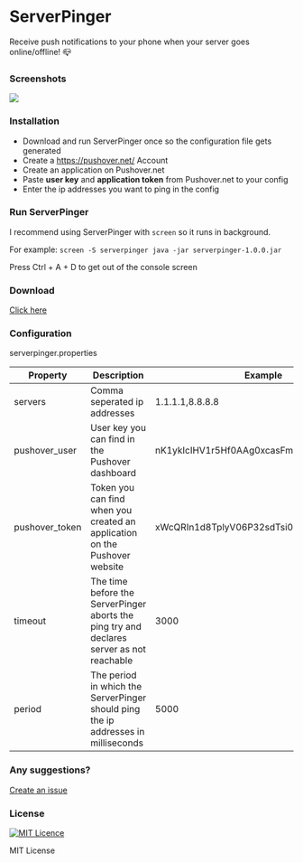 # ServerPinger
Receive push notifications to your phone when your server goes online/offline! :mailbox_closed:

### Screenshots

![](https://i.imgur.com/rmb2AfB.jpg)


### Installation

- Download and run ServerPinger once so the configuration file gets generated
- Create a https://pushover.net/ Account
- Create an application on Pushover.net
- Paste **user key** and **application token** from Pushover.net to your config
- Enter the ip addresses you want to ping in the config


### Run ServerPinger

I recommend using ServerPinger with `screen` so it runs in background.

For example: `screen -S serverpinger java -jar serverpinger-1.0.0.jar`

Press Ctrl + A + D to get out of the console screen

### Download

[Click here](https://github.com/navopw/ServerPinger/releases)

### Configuration
serverpinger.properties

| Property | Description | Example |
| --- | --- | --- |
| servers | Comma seperated ip addresses | 1.1.1.1,8.8.8.8 |
| pushover_user | User key you can find in the Pushover dashboard | nK1ykIcIHV1r5Hf0AAg0xcasFmsXVLPqiCVa3Izz |
| pushover_token | Token you can find when you created an application on the Pushover website | xWcQRIn1d8TplyV06P32sdTsi0OhY3DS7E0InX94 |
| timeout | The time before the ServerPinger aborts the ping try and declares server as not reachable | 3000 |
| period | The period in which the ServerPinger should ping the ip addresses in milliseconds | 5000 |

### Any suggestions?

[Create an issue](https://github.com/navopw/ServerPinger/issues/new)

### License
[![MIT Licence](https://badges.frapsoft.com/os/mit/mit.svg?v=103)](https://opensource.org/licenses/mit-license.php)

MIT License
